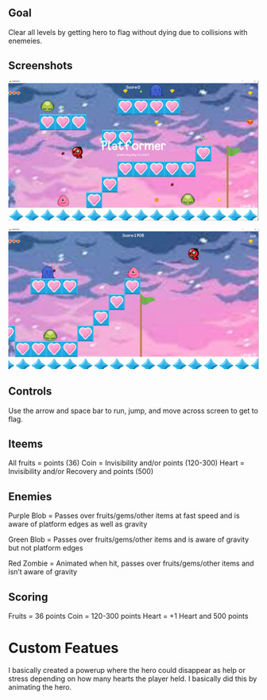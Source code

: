 

## Goal

Clear all levels by getting hero to flag without dying due to collisions with enemeies.

## Screenshots

![Start-screen](https://raw.githubusercontent.com/KB-3/platformer-game/main/screenshots/start_screen.PNG)

![Play_screen](https://raw.githubusercontent.com/KB-3/platformer-game/main/screenshots/play_screen.PNG)


## Controls

Use the arrow and space bar to run, jump, and move across screen to get to flag.

## Iteems
All fruits = points (36)
Coin = Invisibility and/or points (120-300)
Heart = Invisibility and/or Recovery and points (500)

## Enemies
Purple Blob = Passes over fruits/gems/other items at fast speed and is aware of platform edges as well as gravity

Green Blob = Passes over fruits/gems/other items and is aware of gravity but not platform edges

Red Zombie = Animated when hit, passes over fruits/gems/other items and isn’t aware of gravity

## Scoring
Fruits = 36 points
Coin = 120-300 points
Heart = +1 Heart and 500 points

# Custom Featues
I basically created a powerup where the hero could disappear as help or stress depending on how many hearts the player held. I basically did this by animating the hero.
